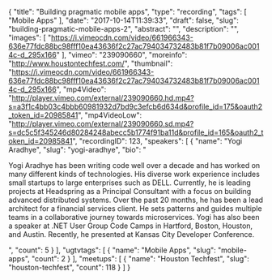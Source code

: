 {
  "title": "Building pragmatic mobile apps",
  "type": "recording",
  "tags": [
    "Mobile Apps"
  ],
  "date": "2017-10-14T11:39:33",
  "draft": false,
  "slug": "building-pragmatic-mobile-apps-2",
  "abstract": "",
  "description": "",
  "images": [
    "https://i.vimeocdn.com/video/661966343-636e77fdc88bc98fff10ea43636f2c27ac794034732483b81f7b09006ac0014c-d_295x166"
  ],
  "vimeo": "239090660",
  "moreinfo": "http://www.houstontechfest.com/",
  "thumbnail": "https://i.vimeocdn.com/video/661966343-636e77fdc88bc98fff10ea43636f2c27ac794034732483b81f7b09006ac0014c-d_295x166",
  "mp4Video": "http://player.vimeo.com/external/239090660.hd.mp4?s=a3f1c4bb03c4bbb60981932d7bd9c3efcb6d634d&profile_id=175&oauth2_token_id=20985841",
  "mp4VideoLow": "http://player.vimeo.com/external/239090660.sd.mp4?s=dc5c5f345246d80284248abecc5b1774f91ba11d&profile_id=165&oauth2_token_id=20985841",
  "recordingID": 123,
  "speakers": [
    {
      "name": "Yogi Aradhye",
      "slug": "yogi-aradhye",
      "bio": "<p>Yogi Aradhye has been writing code well over a decade and has worked on many different kinds of technologies. His diverse work experience includes small startups to large enterprises such as DELL. Currently, he is leading projects at Headspring as a Principal Consultant with a focus on building advanced distributed systems. Over the past 20 months, he has been a lead architect for a financial services client. He sets patterns and guides multiple teams in a collaborative journey towards microservices. Yogi has also been a speaker at .NET User Group Code Camps in Hartford, Boston, Houston, and Austin. Recently, he presented at Kansas City Developer Conference.</p>",
      "count": 5
    }
  ],
  "ugtvtags": [
    {
      "name": "Mobile Apps",
      "slug": "mobile-apps",
      "count": 2
    }
  ],
  "meetups": [
    {
      "name": "Houston Techfest",
      "slug": "houston-techfest",
      "count": 118
    }
  ]
}